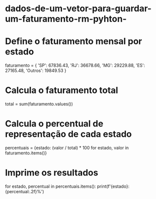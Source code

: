 # dados-de-um-vetor-para-guardar-um-faturamento-rm-pyhton-
# Define o faturamento mensal por estado
faturamento = {
    'SP': 67836.43,
    'RJ': 36678.66,
    'MG': 29229.88,
    'ES': 27165.48,
    'Outros': 19849.53
}

# Calcula o faturamento total
total = sum(faturamento.values())

# Calcula o percentual de representação de cada estado
percentuais = {estado: (valor / total) * 100 for estado, valor in faturamento.items()}

# Imprime os resultados
for estado, percentual in percentuais.items():
    print(f'{estado}: {percentual:.2f}%')
